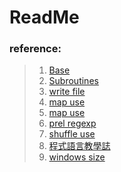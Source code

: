 # ReadMe
### reference:
> 1. [Base](http://ind.ntou.edu.tw/~dada/cgi/Perlsynx.htm)
> 2. [Subroutines](http://pydoing.blogspot.tw/2013/01/Perl-Subroutine.html)
> 3. [write file](http://perlmaven.com/writing-to-files-with-perl)
> 4. [map use](http://tw.perlmaven.com/transforming-a-perl-array-using-map)
> 5. [map use](http://note.tc.edu.tw/217.html)
> 6. [prel regexp](http://user.frdm.info/ckhung/b/re/rules.php)
> 7. [shuffle use](http://www.perlmonks.org/?node_id=1869)
> 8. [程式語言教學誌](http://pydoing.blogspot.tw/2013/01/Perl-Tutorial.html)
> 9. [windows size](http://www.perlmonks.org/?node_id=624997)
